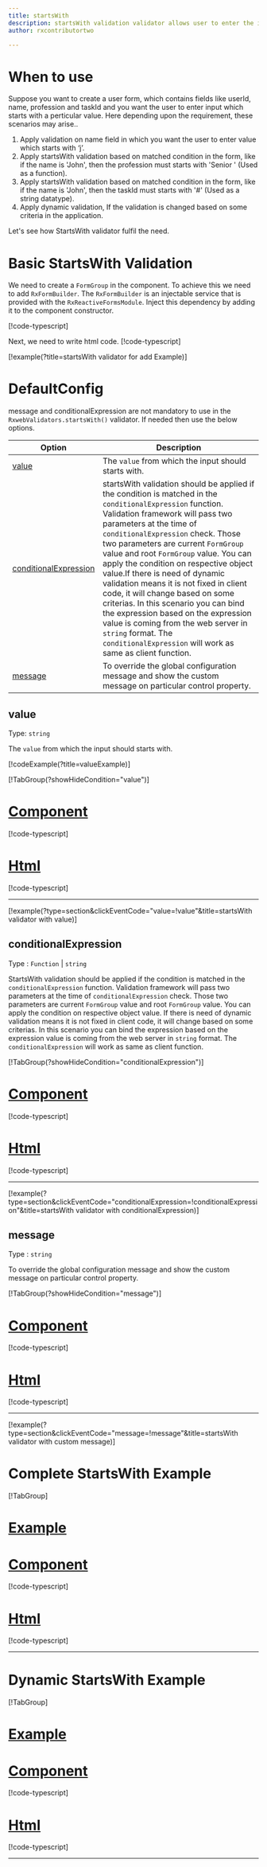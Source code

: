 ```yaml
---
title: startsWith
description: startsWith validation validator allows user to enter the input which starts with perticular value
author: rxcontributortwo

---
```

# When to use
Suppose you want to create a user form, which contains fields like userId, name, profession and taskId and you want the user to enter input which starts with a perticular value. Here depending upon the requirement, these scenarios may arise..
1. Apply validation on name field in which you want the user to enter value which starts with ‘j’.
2. Apply startsWith validation based on matched condition in the form, like if the name is 'John', then the profession must starts with 'Senior ' (Used as a function).
3. Apply startsWith validation based on matched condition in the form, like if the name is 'John', then the taskId must starts with '#' (Used as a string datatype).
4. Apply dynamic validation, If the validation is changed based on some criteria in the application.

Let's see how StartsWith validator fulfil the need.

# Basic StartsWith Validation

We need to create a `FormGroup` in the component. To achieve this we need to add `RxFormBuilder`. The `RxFormBuilder` is an injectable service that is provided with the `RxReactiveFormsModule`. Inject this dependency by adding it to the component constructor.

[!code-typescript[](\assets\examples\reactive-form-validators\validators\startsWith\add\starts-with-add.component.ts?type=section)]

Next, we need to write html code.
[!code-typescript[](\assets\examples\reactive-form-validators\validators\startsWith\add\starts-with-add.component.html?type=section)]

[!example(?title=startsWith validator for add Example)]
<app-startsWith-add-validator></app-startsWith-add-validator>


# DefaultConfig
message and conditionalExpression are not mandatory to use in the `RxwebValidators.startsWith()` validator. If needed then use the below options.

|Option | Description |
|--- | ---- |
|[value](#value) | The `value` from which the input should starts with. |
|[conditionalExpression](#conditionalExpression) | startsWith validation should be applied if the condition is matched in the `conditionalExpression` function. Validation framework will pass two parameters at the time of `conditionalExpression` check. Those two parameters are current `FormGroup` value and root `FormGroup` value. You can apply the condition on respective object value.If there is need of dynamic validation means it is not fixed in client code, it will change based on some criterias. In this scenario you can bind the expression based on the expression value is coming from the web server in `string` format. The `conditionalExpression` will work as same as client function. |
|[message](#message) | To override the global configuration message and show the custom message on particular control property. |

## value
Type: `string`

The `value` from which the input should starts with.

[!codeExample(?title=valueExample)]

[!TabGroup(?showHideCondition="value")]
# [Component](#tab\allowWhiteSpaceComponent)
[!code-typescript[](\assets\examples\reactive-form-validators\validators\startsWith\value\starts-with-value.component.ts)]
# [Html](#tab\allowWhiteSpaceHtml)
[!code-typescript[](\assets\examples\reactive-form-validators\validators\startsWith\value\starts-with-value.component.html)]
***

[!example(?type=section&clickEventCode="value=!value"&title=startsWith validator with value)]
<app-startsWith-value-validator></app-startsWith-value-validator>

## conditionalExpression 
Type :  `Function`  |  `string` 

StartsWith validation should be applied if the condition is matched in the `conditionalExpression` function. Validation framework will pass two parameters at the time of `conditionalExpression` check. Those two parameters are current `FormGroup` value and root `FormGroup` value. You can apply the condition on respective object value.
If there is need of dynamic validation means it is not fixed in client code, it will change based on some criterias. In this scenario you can bind the expression based on the expression value is coming from the web server in `string` format. The `conditionalExpression` will work as same as client function.

[!TabGroup(?showHideCondition="conditionalExpression")]
# [Component](#tab\conditionalExpressionComponent)
[!code-typescript[](\assets\examples\reactive-form-validators\validators\startsWith\conditionalExpression\starts-with-conditional-expressions.component.ts)]
# [Html](#tab\conditionalExpressionHtml)
[!code-typescript[](\assets\examples\reactive-form-validators\validators\startsWith\conditionalExpression\starts-with-conditional-expressions.component.html)]
***

[!example(?type=section&clickEventCode="conditionalExpression=!conditionalExpression"&title=startsWith validator with conditionalExpression)]
<app-startsWith-conditionalExpression-validator></app-startsWith-conditionalExpression-validator>

## message 
Type :  `string` 

To override the global configuration message and show the custom message on particular control property.

[!TabGroup(?showHideCondition="message")]
# [Component](#tab\messageComponent)
[!code-typescript[](\assets\examples\reactive-form-validators\validators\startsWith\message\starts-with-message.component.ts)]
# [Html](#tab\messageHtml)
[!code-typescript[](\assets\examples\reactive-form-validators\validators\startsWith\message\starts-with-message.component.html)]
***

[!example(?type=section&clickEventCode="message=!message"&title=startsWith validator with custom message)]
<app-startsWith-message-validator></app-startsWith-message-validator>

# Complete StartsWith Example
[!TabGroup]
# [Example](#tab\completeexample)
<app-startsWith-complete-validator></app-startsWith-complete-validator>
# [Component](#tab\completecomponent)
[!code-typescript[](\assets\examples\reactive-form-validators\validators\startsWith\complete\starts-with-complete.component.ts)]
# [Html](#tab\completehtml)
[!code-typescript[](\assets\examples\reactive-form-validators\validators\startsWith\complete\starts-with-complete.component.html)]
***

# Dynamic StartsWith Example
[!TabGroup]
# [Example](#tab\dynamicexample)
<app-startsWith-dynamic-validator></app-startsWith-dynamic-validator>
# [Component](#tab\dynamiccomponent)
[!code-typescript[](\assets\examples\reactive-form-validators\validators\startsWith\dynamic\starts-with-dynamic.component.ts)]
# [Html](#tab\dynamichtml)
[!code-typescript[](\assets\examples\reactive-form-validators\validators\startsWith\dynamic\starts-with-dynamic.component.html)]
***
